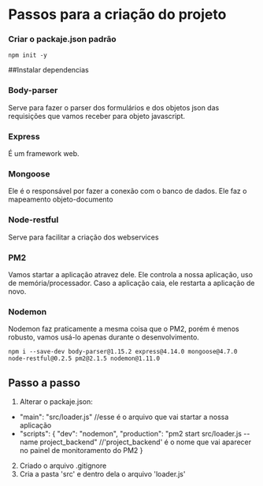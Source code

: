 # Passos para a criação do projeto

### Criar o packaje.json padrão ###
`npm init -y`

##Instalar dependencias
### Body-parser ###
Serve para fazer o parser dos formulários e dos objetos json das requisições que vamos receber para objeto javascript.
### Express ###
É um framework web.
### Mongoose ###
Ele é o responsável por fazer a conexão com o banco de dados. Ele faz o mapeamento objeto-documento
### Node-restful ###
Serve para facilitar a criação dos webservices
### PM2 ###
Vamos startar a aplicação atravez dele. Ele controla a nossa aplicação, uso de memória/processador. Caso a aplicação caia, ele restarta a aplicação de novo.
### Nodemon ###
Nodemon faz praticamente a mesma coisa que o PM2, porém é menos robusto, vamos usá-lo apenas durante o desenvolvimento.

`npm i --save-dev body-parser@1.15.2 express@4.14.0 mongoose@4.7.0 node-restful@0.2.5 pm2@2.1.5 nodemon@1.11.0`


## Passo a passo 
1. Alterar o packaje.json: 
 - "main": "src/loader.js" //esse é o arquivo que vai startar a nossa aplicação
 - "scripts": {
     "dev": "nodemon",
     "production": "pm2 start src/loader.js --name project_backend" //'project_backend' é o nome que vai aparecer no painel de monitoramento do PM2
 }
2. Criado o arquivo .gitignore
3. Cria a pasta 'src' e dentro dela o arquivo 'loader.js'